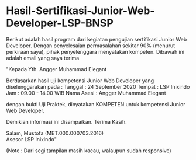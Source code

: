 # Hasil-Sertifikasi-Junior-Web-Developer-LSP-BNSP
Berikut adalah hasil program dari kegiatan pengujian sertifikasi Junior Web Developer.
Dengan penyelesaian permasalahan sekitar 90% (menurut perkiraan saya), pihak penyelenggara menyatakan kompeten.
Dibawah ini adalah email yang saya terima

"Kepada Yth. Angger Muhammad Elegant

Berdasarkan hasil uji kompetensi Junior Web Developer yang diselenggarakan pada :
Tanggal       : 24 September 2020
Tempat        : LSP Inixindo
Jam             : 09.00 - 14.00 WIB
Nama Asesi :  Angger Muhammad Elegant

dengan bukti  Uji Praktek, dinyatakan KOMPETEN untuk kompetensi Junior Web Developer.

Demikian informasi ini disampaikan. Terima Kasih.

Salam,
Mustofa
(MET.000.000703.2016)  
Asesor LSP Inixindo"

(Note : Dari segi tampilan masih kacau, walaupun sudah responsive)

